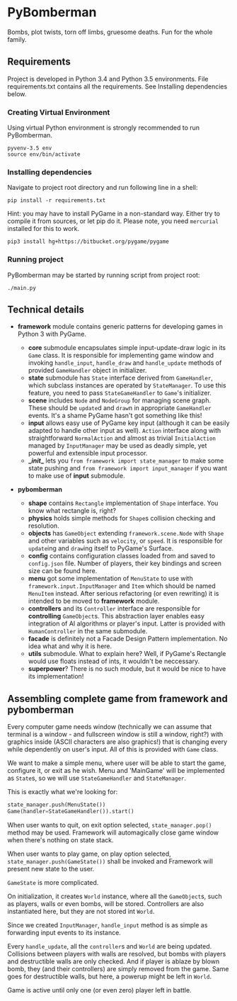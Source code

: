# PyBomberman

Bombs, plot twists, torn off limbs, gruesome deaths.
Fun for the whole family.


## Requirements
Project is developed in Python 3.4 and Python 3.5 environments.
File requirements.txt contains all the requirements.
See Installing dependencies below.


### Creating Virtual Environment
Using virtual Python environment is strongly recommended to run PyBomberman.
```
pyvenv-3.5 env
source env/bin/activate
```


### Installing dependencies
Navigate to project root directory and run following line in a shell:
```
pip install -r requirements.txt
```
Hint: you may have to install PyGame in a non-standard way.
Either try to compile it from sources, or let pip do it.
Please note, you need `mercurial` installed for this to work.
```
pip3 install hg+https://bitbucket.org/pygame/pygame
```


### Running project
PyBomberman may be started by running script from project root: 
```
./main.py
```


## Technical details

* **framework** module contains generic patterns for developing games
 in Python 3 with PyGame.
  * **core** submodule encapsulates simple input-update-draw logic
   in its `Game` class.
   It is responsible for implementing game window
   and invoking `handle_input`, `handle_draw` and `handle_update`
   methods of provided `GameHandler` object in initializer.
  * **state** submodule has `State` interface derived from `GameHandler`,
   which subclass instances are operated by `StateManager`.
   To use this feature, you need to pass `StateGameHandler`
   to `Game`'s initializer.
  * **scene** includes `Node` and `NodeGroup` for managing scene graph.
   These should be `update`d and `draw`n in appropriate `GameHandler` events.
   It's a shame PyGame hasn't got something like this!
  * **input** allows easy use of PyGame key input
   (although it can be easily adapted to handle other input as well).
   `Action` interface along with straightforward `NormalAction`
   and almost as trivial `InitialAction` managed by `InputManager`
   may be used as deadly simple, yet powerful and extensible input processor.
  * **\__init__** lets you `from framework import state_manager`
   to make some state pushing and `from framework import input_manager`
   if you want to make use of **input** submodule.

* **pybomberman**
  * **shape** contains `Rectangle` implementation of `Shape` interface.
   You know what rectangle is, right?
  * **physics** holds simple methods for `Shape`s collision checking
   and resolution.
  * **objects** has `GameObject` extending `framework.scene.Node`
   with `Shape` and other variables such as `velocity`, or `speed`.
   It is responsible for `update`ing and `draw`ing itself to PyGame's Surface.
  * **config** contains configuration classes loaded from and saved
   to `config.json` file. Number of players,
   their key bindings and screen size can be found here.
  * **menu** got some implementation of `MenuState` to use with
   `framework.input.InputManager` and `Item`
    which should be named `MenuItem` instead.
    After serious refactoring (or even rewriting)
    it is intended to be moved to **framework** module.
  * **controllers** and its `Controller` interface are responsible for
   __controlling__ `GameObject`s. This abstraction layer enables easy
   integration of AI algorithms or player's input.
    Latter is provided with `HumanController` in the same submodule.
  * **facade** is definitely not a Facade Design Pattern implementation.
   No idea what and why it is here.
  * **utils** submodule. What to explain here?
   Well, if PyGame's Rectangle would use floats instead of ints,
   it wouldn't be neccessary.
  * **superpower**? There is no such module,
   but it would be nice to have its implementation!


## Assembling complete game from framework and pybomberman

Every computer game needs window (technically we can assume that terminal is a
window - and fullscreen window is still a window, right?)
with graphics inside (ASCII characters are also graphics!)
that is changing every while dependently on user's input.
All of this is provided with `Game` class.

We want to make a simple menu, where user will be able to start the game,
configure it, or exit as he wish.
Menu and 'MainGame' will be implemented as `State`s,
 so we will use `StateGameHandler` and `StateManager`.

This is exactly what we're looking for:
```python
state_manager.push(MenuState())
Game(handler=StateGameHandler()).start()
```

When user wants to quit, on exit option selected, `state_manager.pop()`
method may be used. Framework will automagically close game window
when there's nothing on state stack.

When user wants to play game, on play option selected,
`state_manager.push(GameState())` shall be invoked
and Framework will present new state to the user.


`GameState` is more complicated.

On initialization, it creates `World` instance, where all the `GameObject`s,
such as players, walls or even bombs, will be stored.
Controllers are also instantiated here, but they are not stored int `World`.

Since we created `InputManager`, `handle_input` method is as simple as
forwarding input events to its instance.

Every `handle_update`, all the `controller`s and `World` are being updated.
Collisions between players with walls are resolved,
but bombs with players and destructible walls are only checked.
And if player is ablaze by blown bomb, they (and their controllers)
are simply removed from the game.
Same goes for destructible walls, but here,
a powerup might be left in `World`.

Game is active until only one (or even zero) player left in battle.
